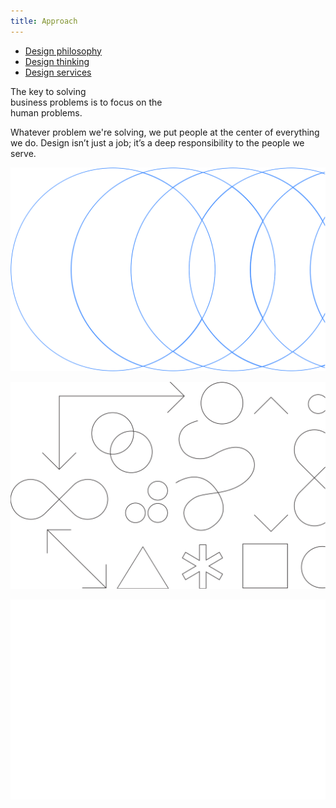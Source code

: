 ```yaml
---
title: Approach
---
```


<title-block>
<anchor-links>

- [Design philosophy](#design-philosophy)
- [Design thinking](#design-thinking)
- [Design services](#design-services)

</anchor-links>

The key to solving<br>
business problems
<span>is to focus on the
<br>human problems.</span>

</title-block>

<grid background="gray-10">
<column lg="10">

<p size="xl">Whatever problem we're solving, we put 
people at the center of everything we do. 
Design isn’t just a job; it’s a deep
responsibility to the people we serve.</p>

<icon name="ArrowDown32"></icon>

</column>

</grid>

<tile
    size="xl"
    background="black"
    light="true"
    title="Design Philosophy"
    title_secondary="The beliefs behind everything we do."
    description="Design is about giving people a path, both emotionally and functionally, towards their goals."
    icon="ArrowRight16"
    href="/approach/design-philosophy">
    <img src="images/Image_1.svg" alt="Geometric shapes"/>
  </tile>

  <tile
    size="xl"
    background="#E7E7E7"
    title="Design Thinking"
    title_secondary="Human-centered design at scale."
    description="Learn how you can apply the same framework our teams use every day."
    icon="ArrowRight16"
    href="/approach/design-thinking">
    <img src="images/Image_2.svg" alt="Geometric shapes"/>
  </tile>

  <tile
    size="xl"
    background="#373737"
    light="true"
    title="Design Services"
    title_secondary="Your business partner by design."
    description="Partner with us to help define your strategy, create exceptional experiences, and drive better business outcomes."
    icon="ArrowRight16"
    href="/approach/design-services">
    <img src="images/Image_3.svg" alt="Ven diagram emphasizing overlapping area"/>
  </tile>
